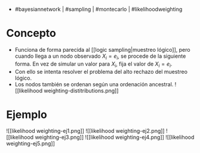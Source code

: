 - #bayesiannetwork | #sampling | #montecarlo | #likelihoodweighting

# Concepto
- Funciona de forma parecida al [[logic sampling|muestreo lógico]], pero cuando llega a un nodo observado $X_{i}=e_{i}$, se procede de la siguiente forma. En vez de simular un valor para $X_{i}$, fija el valor de $X_{i}=e_{i}$.
- Con ello se intenta resolver el problema del alto rechazo del muestreo lógico.
- Los nodos también se ordenan según una ordenación ancestral.
![[likelihood weighting-distitributions.png]]

# Ejemplo
![[likelihood weighting-ej1.png]]
![[likelihood weighting-ej2.png]]
![[likelihood weighting-ej3.png]]
![[likelihood weighting-ej4.png]]
![[likelihood weighting-ej5.png]]